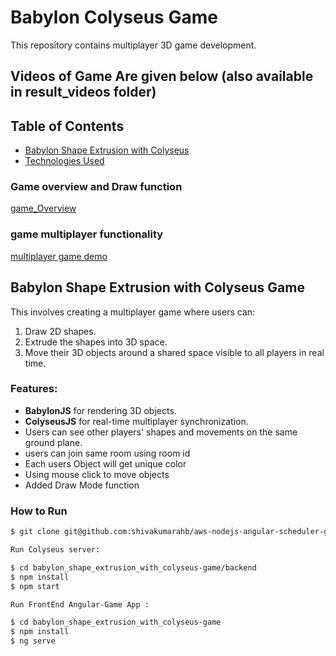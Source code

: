 # Babylon Colyseus Game

This repository contains multiplayer 3D game development. 

## Videos of Game Are given below (also available in result_videos folder)

## Table of Contents
- [Babylon Shape Extrusion with Colyseus](#task-3-babylon-shape-extrusion-with-colyseus)
- [Technologies Used](#technologies-used)

### Game overview and Draw function
[game_Overview](https://github.com/user-attachments/assets/bc2cb0ad-4894-4b0f-b07c-af35e1661151)

### game multiplayer functionality
[multiplayer game demo](https://github.com/user-attachments/assets/e5e3292d-fd21-4e99-8106-19fca17cfe7b)


## Babylon Shape Extrusion with Colyseus Game

This involves creating a multiplayer game where users can:
1. Draw 2D shapes.
2. Extrude the shapes into 3D space.
3. Move their 3D objects around a shared space visible to all players in real time.

### Features:
- **BabylonJS** for rendering 3D objects.
- **ColyseusJS** for real-time multiplayer synchronization.
- Users can see other players' shapes and movements on the same ground plane.
- users can join same room using room id
- Each users Object will get unique color 
- Using mouse click to move objects
- Added Draw Mode function

### How to Run

``` bash
$ git clone git@github.com:shivakumarahb/aws-nodejs-angular-scheduler-game.git
```
```bash
Run Colyseus server: 

$ cd babylon_shape_extrusion_with_colyseus-game/backend
$ npm install
$ npm start
```
```bash
Run FrontEnd Angular-Game App : 

$ cd babylon_shape_extrusion_with_colyseus-game
$ npm install
$ ng serve

```


